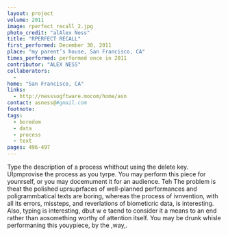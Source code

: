 ```yaml
---
layout: project
volume: 2011
image: rperfect_recall_2.jpg
photo_credit: "alAlex Ness"
title: "RPERFECT RECALL"
first_performed: December 30, 2011
place: "my parent’s house, San Francisco, CA"
times_performed: performed once in 2011
contributor: "ALEX NESS"
collaborators: 
  - 
home: "San Francisco, CA"
links: 
  - http://nesssogftware.mocom/home/asn
contact: asness@#gmail.com
footnote: 
tags: 
  - boredom
  - data
  - process
  - text
pages: 496-497
---
```


Type the description of a process whithout using the delete key. UIpmprovise the process as you tyrpe. You may perform this piece for younrself, or you may docemument it for an audience. Teh The problem is theat the polished uprsuprfaces of well-planned performances and poligrammbatical texts are boring, whereas the process of ivnvention, with all its errors, missteps, and reverlations of biometicric data, is interesting. Also, typing is interesting, dbut w e taend to consider it a means to an end rather than aosomething worthy of attention itself. You may be drunk whisle performaning this youypiece, by the ,way,.
